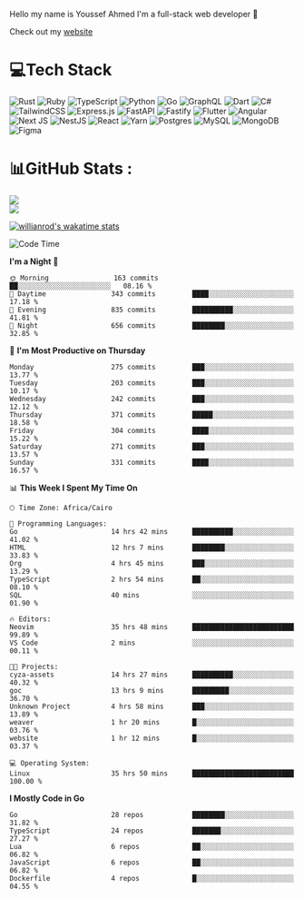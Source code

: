 Hello my name is Youssef Ahmed I'm a full-stack web developer 👋

Check out my [website](https://youssefahmed.vercel.app)
 
# 💻Tech Stack

![Rust](https://img.shields.io/badge/rust-%23000000.svg?style=for-the-badge&logo=rust&logoColor=white) ![Ruby](https://img.shields.io/badge/ruby-%23CC342D.svg?style=for-the-badge&logo=ruby&logoColor=white) ![TypeScript](https://img.shields.io/badge/typescript-%23007ACC.svg?style=for-the-badge&logo=typescript&logoColor=white) ![Python](https://img.shields.io/badge/python-3670A0?style=for-the-badge&logo=python&logoColor=ffdd54) ![Go](https://img.shields.io/badge/go-%2300ADD8.svg?style=for-the-badge&logo=go&logoColor=white) ![GraphQL](https://img.shields.io/badge/-GraphQL-E10098?style=for-the-badge&logo=graphql&logoColor=white) ![Dart](https://img.shields.io/badge/dart-%230175C2.svg?style=for-the-badge&logo=dart&logoColor=white) ![C#](https://img.shields.io/badge/c%23-%23239120.svg?style=for-the-badge&logo=c-sharp&logoColor=white) ![TailwindCSS](https://img.shields.io/badge/tailwindcss-%2338B2AC.svg?style=for-the-badge&logo=tailwind-css&logoColor=white) ![Express.js](https://img.shields.io/badge/express.js-%23404d59.svg?style=for-the-badge&logo=express&logoColor=%2361DAFB) ![FastAPI](https://img.shields.io/badge/FastAPI-005571?style=for-the-badge&logo=fastapi) ![Fastify](https://img.shields.io/badge/fastify-%23000000.svg?style=for-the-badge&logo=fastify&logoColor=white) ![Flutter](https://img.shields.io/badge/Flutter-%2302569B.svg?style=for-the-badge&logo=Flutter&logoColor=white) ![Angular](https://img.shields.io/badge/angular-%23DD0031.svg?style=for-the-badge&logo=angular&logoColor=white) ![Next JS](https://img.shields.io/badge/Next-black?style=for-the-badge&logo=next.js&logoColor=white) ![NestJS](https://img.shields.io/badge/nestjs-%23E0234E.svg?style=for-the-badge&logo=nestjs&logoColor=white) ![React](https://img.shields.io/badge/react-%2320232a.svg?style=for-the-badge&logo=react&logoColor=%2361DAFB) ![Yarn](https://img.shields.io/badge/yarn-%232C8EBB.svg?style=for-the-badge&logo=yarn&logoColor=white) ![Postgres](https://img.shields.io/badge/postgres-%23316192.svg?style=for-the-badge&logo=postgresql&logoColor=white) ![MySQL](https://img.shields.io/badge/mysql-%2300f.svg?style=for-the-badge&logo=mysql&logoColor=white) ![MongoDB](https://img.shields.io/badge/MongoDB-%234ea94b.svg?style=for-the-badge&logo=mongodb&logoColor=white)     ![Figma](https://img.shields.io/badge/figma-%23F24E1E.svg?style=for-the-badge&logo=figma&logoColor=white)

# 📊GitHub Stats :

![](https://github-readme-stats.vercel.app/api?username=joetifa2003&theme=tokyonight&hide_border=false&include_all_commits=false&count_private=false)<br/>
![](https://github-readme-streak-stats.herokuapp.com/?user=joetifa2003&theme=tokyonight&hide_border=false)<br/>

[![willianrod's wakatime stats](https://github-readme-stats.vercel.app/api/wakatime?username=joetifa2003&layout=compact)](https://github.com/anuraghazra/github-readme-stats)
<!--START_SECTION:waka-->
![Code Time](http://img.shields.io/badge/Code%20Time-3%2C561%20hrs%2052%20mins-blue)

**I'm a Night 🦉** 

```text
🌞 Morning                163 commits         ██░░░░░░░░░░░░░░░░░░░░░░░   08.16 % 
🌆 Daytime                343 commits         ████░░░░░░░░░░░░░░░░░░░░░   17.18 % 
🌃 Evening                835 commits         ██████████░░░░░░░░░░░░░░░   41.81 % 
🌙 Night                  656 commits         ████████░░░░░░░░░░░░░░░░░   32.85 % 
```
📅 **I'm Most Productive on Thursday** 

```text
Monday                   275 commits         ███░░░░░░░░░░░░░░░░░░░░░░   13.77 % 
Tuesday                  203 commits         ███░░░░░░░░░░░░░░░░░░░░░░   10.17 % 
Wednesday                242 commits         ███░░░░░░░░░░░░░░░░░░░░░░   12.12 % 
Thursday                 371 commits         █████░░░░░░░░░░░░░░░░░░░░   18.58 % 
Friday                   304 commits         ████░░░░░░░░░░░░░░░░░░░░░   15.22 % 
Saturday                 271 commits         ███░░░░░░░░░░░░░░░░░░░░░░   13.57 % 
Sunday                   331 commits         ████░░░░░░░░░░░░░░░░░░░░░   16.57 % 
```


📊 **This Week I Spent My Time On** 

```text
🕑︎ Time Zone: Africa/Cairo

💬 Programming Languages: 
Go                       14 hrs 42 mins      ██████████░░░░░░░░░░░░░░░   41.02 % 
HTML                     12 hrs 7 mins       ████████░░░░░░░░░░░░░░░░░   33.83 % 
Org                      4 hrs 45 mins       ███░░░░░░░░░░░░░░░░░░░░░░   13.29 % 
TypeScript               2 hrs 54 mins       ██░░░░░░░░░░░░░░░░░░░░░░░   08.10 % 
SQL                      40 mins             ░░░░░░░░░░░░░░░░░░░░░░░░░   01.90 % 

🔥 Editors: 
Neovim                   35 hrs 48 mins      █████████████████████████   99.89 % 
VS Code                  2 mins              ░░░░░░░░░░░░░░░░░░░░░░░░░   00.11 % 

🐱‍💻 Projects: 
cyza-assets              14 hrs 27 mins      ██████████░░░░░░░░░░░░░░░   40.32 % 
goc                      13 hrs 9 mins       █████████░░░░░░░░░░░░░░░░   36.70 % 
Unknown Project          4 hrs 58 mins       ███░░░░░░░░░░░░░░░░░░░░░░   13.89 % 
weaver                   1 hr 20 mins        █░░░░░░░░░░░░░░░░░░░░░░░░   03.76 % 
website                  1 hr 12 mins        █░░░░░░░░░░░░░░░░░░░░░░░░   03.37 % 

💻 Operating System: 
Linux                    35 hrs 50 mins      █████████████████████████   100.00 % 
```

**I Mostly Code in Go** 

```text
Go                       28 repos            ████████░░░░░░░░░░░░░░░░░   31.82 % 
TypeScript               24 repos            ███████░░░░░░░░░░░░░░░░░░   27.27 % 
Lua                      6 repos             ██░░░░░░░░░░░░░░░░░░░░░░░   06.82 % 
JavaScript               6 repos             ██░░░░░░░░░░░░░░░░░░░░░░░   06.82 % 
Dockerfile               4 repos             █░░░░░░░░░░░░░░░░░░░░░░░░   04.55 % 
```




<!--END_SECTION:waka-->
